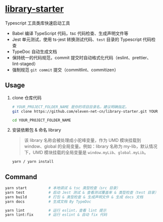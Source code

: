 # [library-starter](https://github.com/eleven-net-cn/library-starter)

Typescript 工具类库快速启动工具

- Babel 编译 TypeScript 代码，tsc 代码检查、生成声明文件等
- Jest 单元测试，使用 ts-jest 转换测试代码、`test` 目录的 Typescript 代码检查
- TypeDoc 自动生成文档
- 保持统一的代码规范，commit 提交时自动格式化代码（eslint、prettier、lint-staged）
- 强制规范 `git commit` 提交（commitlint、commitizen）

## Usage

1. clone 仓库代码

   ```sh
   # YOUR_PROJECT_FOLDER_NAME 是你的项目目录名，建议明确指定。
   git clone https://github.com/eleven-net-cn/library-starter.git YOUR_PROJECT_FOLDER_NAME

   cd YOUR_PROJECT_FOLDER_NAME
   ```

2. 安装依赖包 & 命名 library

   > 该 library 名称会被处理成小驼峰变量，作为 UMD 模块挂载到 window、global 的全局变量。例如：library 名称为 my-lib，默认情况下，UMD 模块挂载的全局变量是 `window.myLib`、`global.myLib`。

   ```sh
   yarn / yarn install
   ```

## Command

```sh
yarn start          # 本地调试 & tsc 类型检查（src 目录）
yarn test           # 启动 Jest 测试 & 查看测试覆盖率 & 类型检查（test 目录）
yarn build          # 打包 & 类型检查 & 生成声明文件 & 生成 docs 文档
yarn docs           # 生成文档 By TypeDoc

yarn lint           # 运行 eslint，查看 lint 提示
yarn lint:fix       # 运行 eslint & 自动 fix 代码
```

